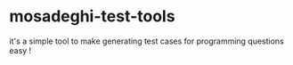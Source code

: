 # mosadeghi-test-tools
it's a simple tool to make generating test cases for programming questions easy !
